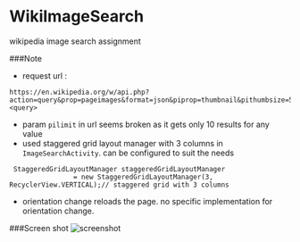 # WikiImageSearch
wikipedia image search assignment

###Note
* request url : 
```
https://en.wikipedia.org/w/api.php?action=query&prop=pageimages&format=json&piprop=thumbnail&pithumbsize=500&pilimit=50&generator=prefixsearch&gpssearch=<query>
```
* param `pilimit` in url seems broken as it gets only 10 results for any value
* used staggered grid layout manager with 3 columns in `ImageSearchActivity`. can be configured to suit the needs
```
 StaggeredGridLayoutManager staggeredGridLayoutManager
                = new StaggeredGridLayoutManager(3, RecyclerView.VERTICAL);// staggered grid with 3 columns
```
* orientation change reloads the page. no specific implementation for orientation change.


###Screen shot
![screenshot](http://i.imgur.com/q8IMycp.png)
